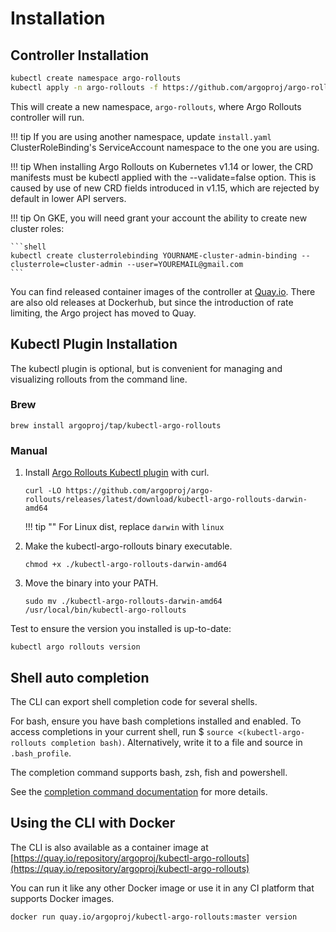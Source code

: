 # Installation

## Controller Installation

```bash
kubectl create namespace argo-rollouts
kubectl apply -n argo-rollouts -f https://github.com/argoproj/argo-rollouts/releases/latest/download/install.yaml
```

This will create a new namespace, `argo-rollouts`, where Argo Rollouts controller will run.

!!! tip
    If you are using another namespace, update `install.yaml` ClusterRoleBinding's ServiceAccount namespace to the one you are using.

!!! tip
    When installing Argo Rollouts on Kubernetes v1.14 or lower, the CRD manifests must be kubectl applied with the --validate=false option. This is caused by use of new CRD fields introduced in v1.15, which are rejected by default in lower API servers.


!!! tip 
    On GKE, you will need grant your account the ability to create new cluster roles:

    ```shell
    kubectl create clusterrolebinding YOURNAME-cluster-admin-binding --clusterrole=cluster-admin --user=YOUREMAIL@gmail.com
    ```

You can find released container images of the controller at [Quay.io](https://quay.io/repository/argoproj/argo-rollouts?tab=tags). There are also old releases
at Dockerhub, but since the introduction of rate limiting, the Argo project has moved to Quay.

## Kubectl Plugin Installation

The kubectl plugin is optional, but is convenient for managing and visualizing rollouts from the 
command line.

### Brew

```shell
brew install argoproj/tap/kubectl-argo-rollouts
```

### Manual

1. Install [Argo Rollouts Kubectl plugin](https://github.com/argoproj/argo-rollouts/releases) with curl.
    ```shell
    curl -LO https://github.com/argoproj/argo-rollouts/releases/latest/download/kubectl-argo-rollouts-darwin-amd64
    ```

    !!! tip "" 
        For Linux dist, replace `darwin` with `linux`

1. Make the kubectl-argo-rollouts binary executable.

    ```shell
    chmod +x ./kubectl-argo-rollouts-darwin-amd64
    ```

1. Move the binary into your PATH.

    ```shell
    sudo mv ./kubectl-argo-rollouts-darwin-amd64 /usr/local/bin/kubectl-argo-rollouts
    ```

Test to ensure the version you installed is up-to-date:

```shell
kubectl argo rollouts version
```

## Shell auto completion

The CLI can export shell completion code for several shells.

For bash, ensure you have bash completions installed and enabled. To access completions in your current shell, run $ `source <(kubectl-argo-rollouts completion bash)`. Alternatively, write it to a file and source in `.bash_profile`.

The completion command supports bash, zsh, fish and powershell.

See the [completion command documentation](./generated/kubectl-argo-rollouts/kubectl-argo-rollouts_completion.md) for more details.


## Using the CLI  with Docker

The CLI is also available as a container image at [https://quay.io/repository/argoproj/kubectl-argo-rollouts](https://quay.io/repository/argoproj/kubectl-argo-rollouts)

You can run it like any other Docker image or use it in any CI platform that supports Docker images.

```shell
docker run quay.io/argoproj/kubectl-argo-rollouts:master version
```

